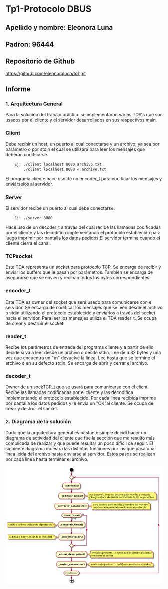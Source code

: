 # Tp1-Protocolo DBUS
## **Apellido y nombre:** Eleonora Luna 
## **Padron:** 96444

## Repositorio de Github 
https://github.com/eleonoraluna/tp1.git

## Informe

### 1. Arquitectura General

Para la solución del trabajo práctico se implementaron varios TDA's que son usados por el cliente y 
el servidor desarrollados en sus respectivos main.

### Client

Debe recibir un host, un puerto al cual conectarse y un archivo, ya sea por parámetro o por stdin
el cual se utilizará para leer los mensajes que deberán codificarse.

```
	Ej: ./client localhost 8080 archivo.txt
	    ./client localhost 8080 < archivo.txt
```

El programa cliente hace uso de un encoder_t para codificar los mensajes y enviárselos al servidor.

### Server

El servidor recibe un puerto al cual debe conectarse.
```
	Ej: ./server 8080
```
Hace uso de un decoder_t a través del cual recibe las llamadas codificadas por el cliente y las decodifica
implementando el protocolo establecido para luego imprimir por pantalla los datos pedidos.El servidor termina 
cuando el cliente cierra el canal.

### TCPsocket

Este TDA representa un socket para protocolo TCP. Se encarga de recibir y enviar los 
buffers que le pasan por parámetros. Tambien se encarga de asegurarse que se envien y 
reciban todos los bytes correspondientes.

### encoder_t

Este TDA es owner del socket que será usado para comunicarse con el servidor. Se encarga de codificar los
mensajes que se leen desde el archivo o stdin utilizando el protocolo establecido y enviarlos a través 
del socket hacia el servidor. Para leer los mensajes utiliza el TDA reader_t. Se ocupa de crear y 
destruir el socket.

### reader_t

Recibe los parámetros de entrada del programa cliente y a partir de ello decide si va a leer desde un
archivo o desde stdin. Lee de a 32 bytes y una vez que encuentra un "\n" devuelve la linea. Lee hasta
que se termine el archivo o en su defecto stdin. Se encarga de abrir y cerrar el archivo.

### decoder_t

Owner de un sockTCP_t que se usará para comunicarse con el client. Recibe las llamadas codificadas
por el cliente y las decodifica implementando el protocolo establecido. Por cada linea recibida imprime 
por pantalla los datos pedidos y le envía un "OK"al cliente. Se ocupa de crear y destruir el socket.

### 2. Diagrama de la solución

Dado que la arquitectura general es bastante simple decidí hacer un diagrama de actividad
del cliente que fue la sección que me resulto más complicada de realizar y que puede
resultar un poco dificil de seguir. El siguiente diagrama muestra las distintas funciones por
las que pasa una linea leida del archivo hasta enviarse al servidor. Estos pasos se realizan por
cada linea hasta terminar el archivo.

<p align="center">
<img src="diagrama_actividad3.png">
</p>




